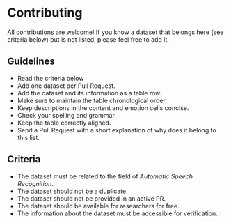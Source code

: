 # Contributing

All contributions are welcome!
If you know a dataset that belongs here (see criteria below) but is not listed,
please feel free to add it.

## Guidelines

* Read the criteria below
* Add one dataset per Pull Request.
* Add the dataset and its information as a table row.
* Make sure to maintain the table chronological order.
* Keep descriptions in the content and emotion cells concise.
* Check your spelling and grammar.
* Keep the table correctly aligned.
* Send a Pull Request with a short explanation of why does it belong to this list.

## Criteria

* The dataset must be related to the field of *Automatic Speech Recognition*.
* The dataset should not be a duplicate.
* The dataset should not be provided in an active PR.
* The dataset should be available for researchers for free.
* The information about the dataset must be accessible for verification.
